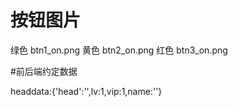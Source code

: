 # 按钮图片

绿色 btn1_on.png
黄色 btn2_on.png
红色 btn3_on.png

#前后端约定数据

headdata:{'head':'',lv:1,vip:1,name:''}